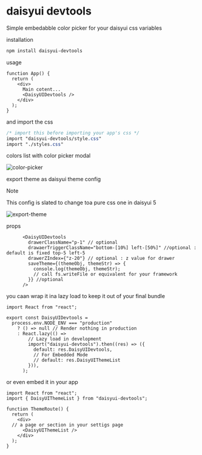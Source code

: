 # daisyui devtools

Simple embedabble color picker for your daisyui css variables

installation

```sh
npm install daisyui-devtools
```

usage

```tsx
function App() {
  return (
    <div>
      Main cotent...
      <DaisyUIDevtools />
    </div>
  );
}
```

and import the css
```css
/* import this before importing your app's css */
import "daisyui-devtools/style.css"
import "./styles.css"

```
colors list with color picker modal

![color-picker]([image.png](https://github.com/tigawanna/daisyui-devtools/blob/main/assets/color-picker.png))

export theme as daisyui theme config
>[!NOTE]
> This config is slated to change toa  pure css one in daisyui 5

![export-theme]([image-1.png](https://github.com/tigawanna/daisyui-devtools/blob/main/assets/export-themes.png))


props

```tsx
      <DaisyUIDevtools
        drawerClassName="p-1" // optional
        drawaerTriggerClassName="bottom-[10%] left-[50%]" //optional : default is fixed top-5 left-5
        drawerZIndex={"z-20"} // optional : z value for drawer
        saveTheme={(themeObj, themeStr) => {
          console.log(themeObj, themeStr);
          // call fs.writeFile or equivalent for your framework
        }} //optional
      />
```

you caan wrap it ina  lazy load to keep it out of your final bundle

```tsx
import React from "react";

export const DaisyUIDevtools =
  process.env.NODE_ENV === "production"
    ? () => null // Render nothing in production
    : React.lazy(() =>
        // Lazy load in development
        import("daisyui-devtools").then((res) => ({
          default: res.DaisyUIDevtools,
          // For Embedded Mode
          // default: res.DaisyUIThemeList
        })),
      );
```

or even embed it in your app
```tsx
import React from "react";
import { DaisyUIThemeList } from "daisyui-devtools";

function ThemeRoute() {
  return (
    <div>
  // a page or section in your settigs page
      <DaisyUIThemeList />
    </div>
  );
}
```